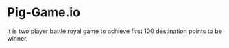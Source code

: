 # Pig-Game.io
it is two player battle royal game to achieve first 100 destination points to be winner.
